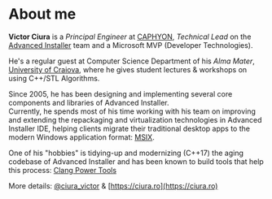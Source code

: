 # About me

**Victor Ciura** is a _Principal Engineer_ at [CAPHYON](https://www.caphyon.com), _Technical Lead_ on the [Advanced Installer](https://www.advancedinstaller.com) team and a Microsoft MVP (Developer Technologies). 

He's a regular guest at Computer Science Department of his _Alma Mater_, [University of Craiova](http://www.ace.ucv.ro), where he gives student lectures & workshops on using C++/STL Algorithms.  

Since 2005, he has been designing and implementing several core components and libraries of Advanced Installer.  
Currently, he spends most of his time working with his team on improving and extending the repackaging and virtualization technologies in Advanced Installer IDE, helping clients migrate their traditional desktop apps to the modern Windows application format: [MSIX](https://www.advancedinstaller.com/msix-introduction.html). 

One of his "hobbies" is tidying-up and modernizing (C++17) the aging codebase of Advanced Installer and has been known to build tools that help this process: [Clang Power Tools](http://clangpowertools.com)   

More details: [@ciura_victor](https://twitter.com/ciura_victor) & [https://ciura.ro](https://ciura.ro)

